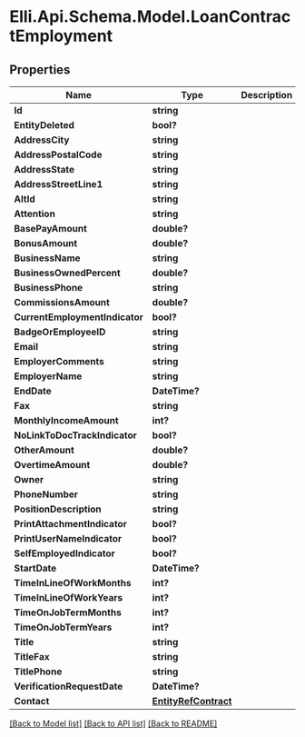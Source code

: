 # Elli.Api.Schema.Model.LoanContractEmployment
## Properties

Name | Type | Description | Notes
------------ | ------------- | ------------- | -------------
**Id** | **string** |  | [optional] 
**EntityDeleted** | **bool?** |  | [optional] 
**AddressCity** | **string** |  | [optional] 
**AddressPostalCode** | **string** |  | [optional] 
**AddressState** | **string** |  | [optional] 
**AddressStreetLine1** | **string** |  | [optional] 
**AltId** | **string** |  | [optional] 
**Attention** | **string** |  | [optional] 
**BasePayAmount** | **double?** |  | [optional] 
**BonusAmount** | **double?** |  | [optional] 
**BusinessName** | **string** |  | [optional] 
**BusinessOwnedPercent** | **double?** |  | [optional] 
**BusinessPhone** | **string** |  | [optional] 
**CommissionsAmount** | **double?** |  | [optional] 
**CurrentEmploymentIndicator** | **bool?** |  | [optional] 
**BadgeOrEmployeeID** | **string** |  | [optional] 
**Email** | **string** |  | [optional] 
**EmployerComments** | **string** |  | [optional] 
**EmployerName** | **string** |  | [optional] 
**EndDate** | **DateTime?** |  | [optional] 
**Fax** | **string** |  | [optional] 
**MonthlyIncomeAmount** | **int?** |  | [optional] 
**NoLinkToDocTrackIndicator** | **bool?** |  | [optional] 
**OtherAmount** | **double?** |  | [optional] 
**OvertimeAmount** | **double?** |  | [optional] 
**Owner** | **string** |  | [optional] 
**PhoneNumber** | **string** |  | [optional] 
**PositionDescription** | **string** |  | [optional] 
**PrintAttachmentIndicator** | **bool?** |  | [optional] 
**PrintUserNameIndicator** | **bool?** |  | [optional] 
**SelfEmployedIndicator** | **bool?** |  | [optional] 
**StartDate** | **DateTime?** |  | [optional] 
**TimeInLineOfWorkMonths** | **int?** |  | [optional] 
**TimeInLineOfWorkYears** | **int?** |  | [optional] 
**TimeOnJobTermMonths** | **int?** |  | [optional] 
**TimeOnJobTermYears** | **int?** |  | [optional] 
**Title** | **string** |  | [optional] 
**TitleFax** | **string** |  | [optional] 
**TitlePhone** | **string** |  | [optional] 
**VerificationRequestDate** | **DateTime?** |  | [optional] 
**Contact** | [**EntityRefContract**](EntityRefContract.md) |  | [optional] 

[[Back to Model list]](../README.md#documentation-for-models) [[Back to API list]](../README.md#documentation-for-api-endpoints) [[Back to README]](../README.md)

